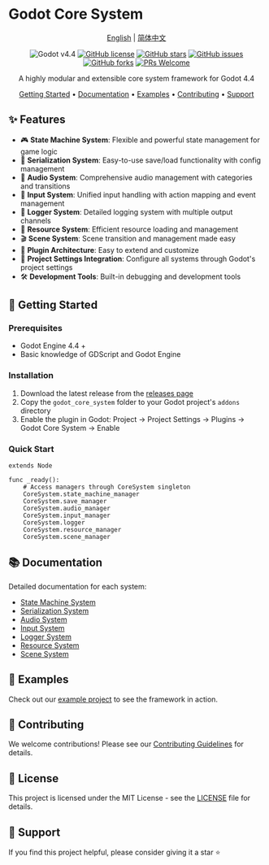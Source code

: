 # Godot Core System

<div align="center">

[English](README.md) | [简体中文](README_zh.md)

![Godot v4.4](https://img.shields.io/badge/Godot-v4.4-478cbf?logo=godot-engine&logoColor=white)
[![GitHub license](https://img.shields.io/github/license/Liweimin0512/godot_core_system)](LICENSE)
[![GitHub stars](https://img.shields.io/github/stars/Liweimin0512/godot_core_system)](https://github.com/Liweimin0512/godot_core_system/stargazers)
[![GitHub issues](https://img.shields.io/github/issues/Liweimin0512/godot_core_system)](https://github.com/Liweimin0512/godot_core_system/issues)
[![GitHub forks](https://img.shields.io/github/forks/Liweimin0512/godot_core_system)](https://github.com/Liweimin0512/godot_core_system/network)
[![PRs Welcome](https://img.shields.io/badge/PRs-welcome-brightgreen.svg)](CONTRIBUTING.md)

A highly modular and extensible core system framework for Godot 4.4

[Getting Started](#getting-started) •
[Documentation](#documentation) •
[Examples](#examples) •
[Contributing](CONTRIBUTING.md) •
[Support](#support)

</div>

## ✨ Features

- 🎮 **State Machine System**: Flexible and powerful state management for game logic
- 💾 **Serialization System**: Easy-to-use save/load functionality with config management
- 🎵 **Audio System**: Comprehensive audio management with categories and transitions
- 🎯 **Input System**: Unified input handling with action mapping and event management
- 📝 **Logger System**: Detailed logging system with multiple output channels
- 🎨 **Resource System**: Efficient resource loading and management
- 🎬 **Scene System**: Scene transition and management made easy
- 🔧 **Plugin Architecture**: Easy to extend and customize
- 📱 **Project Settings Integration**: Configure all systems through Godot's project settings
- 🛠️ **Development Tools**: Built-in debugging and development tools

## 🚀 Getting Started

### Prerequisites

- Godot Engine 4.4 +
- Basic knowledge of GDScript and Godot Engine

### Installation

1. Download the latest release from the [releases page](https://github.com/Liweimin0512/godot_core_system/releases)
2. Copy the `godot_core_system` folder to your Godot project's `addons` directory
3. Enable the plugin in Godot: Project -> Project Settings -> Plugins -> Godot Core System -> Enable

### Quick Start

```gdscript
extends Node

func _ready():
	# Access managers through CoreSystem singleton
	CoreSystem.state_machine_manager
	CoreSystem.save_manager
	CoreSystem.audio_manager
	CoreSystem.input_manager
	CoreSystem.logger
	CoreSystem.resource_manager
	CoreSystem.scene_manager
```

## 📚 Documentation

Detailed documentation for each system:

- [State Machine System](docs/state_machine_system_en.md)
- [Serialization System](docs/serialization_system_en.md)
- [Audio System](docs/audio_system_en.md)
- [Input System](docs/input_system_en.md)
- [Logger System](docs/logger_system_en.md)
- [Resource System](docs/resource_system_en.md)
- [Scene System](docs/scene_system_en.md)

## 🌟 Examples

Check out our [example project](examples/) to see the framework in action.

## 🤝 Contributing

We welcome contributions! Please see our [Contributing Guidelines](CONTRIBUTING.md) for details.

## 📄 License

This project is licensed under the MIT License - see the [LICENSE](LICENSE) file for details.

## 💖 Support

If you find this project helpful, please consider giving it a star ⭐️
